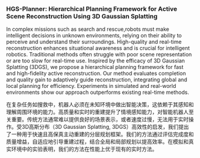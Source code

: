 ### HGS-Planner: Hierarchical Planning Framework for Active Scene Reconstruction Using 3D Gaussian Splatting

In complex missions such as search and rescue,robots must make intelligent decisions in unknown environments, relying on their ability to perceive and understand their surroundings. High-quality and real-time reconstruction enhances situational awareness and is crucial for intelligent robotics. Traditional methods often struggle with poor scene representation or are too slow for real-time use. Inspired by the efficacy of 3D Gaussian Splatting (3DGS), we propose a hierarchical planning framework for fast and high-fidelity active reconstruction. Our method evaluates completion and quality gain to adaptively guide reconstruction, integrating global and local planning for efficiency. Experiments in simulated and real-world environments show our approach outperforms existing real-time methods.

在复杂任务如搜救中，机器人必须在未知环境中做出智能决策，这依赖于其感知和理解周围环境的能力。高质量和实时的重建提升了情境感知能力，对智能机器人至关重要。传统方法通常难以提供良好的场景表示，或者速度过慢，无法用于实时操作。受3D高斯分布（3D Gaussian Splatting, 3DGS）高效性的启发，我们提出了一种用于快速且高保真主动重建的分层规划框架。我们的方法通过评估完成度和质量增益，自适应地引导重建过程，结合全局和局部规划以提高效率。在模拟和真实环境中的实验表明，我们的方法在性能上优于现有的实时方法。
